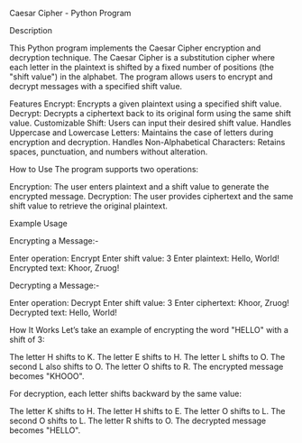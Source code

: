 Caesar Cipher - Python Program

Description

This Python program implements the Caesar Cipher encryption and decryption technique. The Caesar Cipher is a substitution cipher where each letter in the plaintext is shifted by a fixed number of positions (the "shift value") in the alphabet. The program allows users to encrypt and decrypt messages with a specified shift value.

Features
Encrypt: Encrypts a given plaintext using a specified shift value.
Decrypt: Decrypts a ciphertext back to its original form using the same shift value.
Customizable Shift: Users can input their desired shift value.
Handles Uppercase and Lowercase Letters: Maintains the case of letters during encryption and decryption.
Handles Non-Alphabetical Characters: Retains spaces, punctuation, and numbers without alteration.

How to Use
The program supports two operations:

Encryption: The user enters plaintext and a shift value to generate the encrypted message.
Decryption: The user provides ciphertext and the same shift value to retrieve the original plaintext.

Example Usage

Encrypting a Message:-

Enter operation: Encrypt
Enter shift value: 3
Enter plaintext: Hello, World!
Encrypted text: Khoor, Zruog!

Decrypting a Message:-

Enter operation: Decrypt
Enter shift value: 3
Enter ciphertext: Khoor, Zruog!
Decrypted text: Hello, World!

How It Works
Let’s take an example of encrypting the word "HELLO" with a shift of 3:

The letter H shifts to K.
The letter E shifts to H.
The letter L shifts to O.
The second L also shifts to O.
The letter O shifts to R.
The encrypted message becomes "KHOOO".

For decryption, each letter shifts backward by the same value:

The letter K shifts to H.
The letter H shifts to E.
The letter O shifts to L.
The second O shifts to L.
The letter R shifts to O.
The decrypted message becomes "HELLO".
